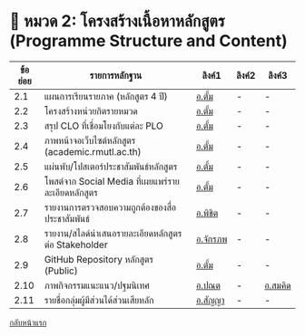 # 📘 หมวด 2: โครงสร้างเนื้อหาหลักสูตร (Programme Structure and Content)

| ข้อย่อย | รายการหลักฐาน                                         | ลิงค์1     | ลิงค์2 | ลิงค์3     |
|---------|----------------------------------------------------------|--------------------------|--------------------|------------------|
| 2.1   | แผนการเรียนรายภาค (หลักสูตร 4 ปี)                      | [อ.ตั้ม](https://github.com/CPE-RMUTL/.github/blob/main/profile/evidence/1-expected-learning-outcomes/study-plan.md) | -                  | -                |
| 2.2   | โครงสร้างหน่วยกิตรายหมวด                               | [อ.ตั้ม](https://github.com/CPE-RMUTL/.github/blob/main/profile/evidence/1-expected-learning-outcomes/credit-structure.md) | -                  | -                |
| 2.3   | สรุป CLO ที่เชื่อมโยงกับแต่ละ PLO                       | [อ.ตั้ม](https://github.com/CPE-RMUTL/.github/blob/main/profile/evidence/1-expected-learning-outcomes/CLO-PLO-LinkSummary.md) | -                  | -                |
| 2.4   | ภาพหน้าจอเว็บไซต์หลักสูตร (academic.rmutl.ac.th)       | [อ.ตั้ม](https://academic.rmutl.ac.th/) | -                  | -                |
| 2.5   | แผ่นพับ/โปสเตอร์ประชาสัมพันธ์หลักสูตร                 | [อ.ตั้ม](https://www.facebook.com/photo/?fbid=956397236289573&set=a.534110278518273) | -                  | -                |
| 2.6   | โพสต์จาก Social Media ที่เผยแพร่รายละเอียดหลักสูตร    | [อ.ตั้ม](https://www.facebook.com/photo/?fbid=956397236289573&set=a.534110278518273) | -                  | -                |
| 2.7   | รายงานการตรวจสอบความถูกต้องของสื่อประชาสัมพันธ์     | [อ.พิชิต](https://cpe.rmutl.ac.th/) | -                  | -                |
| 2.8   | รายงาน/สไลด์นำเสนอรายละเอียดหลักสูตรต่อ Stakeholder   | [อ.จักรภพ](https://drive.google.com/file/d/1rgL3zb0COj1-xX9rnG_8zGKcmm1vwOeY/view?usp=share_link) | -                  | -                |
| 2.9   | GitHub Repository หลักสูตร (Public)                     | [อ.ตั้ม](https://github.com/CPE-RMUTL) | -                  | -                |
| 2.10   | ภาพกิจกรรมแนะแนว/ปฐมนิเทศ                             | [อ.ปณต](https://drive.google.com/drive/folders/1OmyYUVZ2w2R0TsBiN-fGCRXboT_BrTyY?usp=drive_link) | -                  | [อ.สมคิด](https://livermutlac.sharepoint.com/:f:/s/teams-CPETCRMUTLTak-/EjwgJBJHHphOsiMSLjeF-0kB1RIVSisigPPzMPgx7Lj_pA?e=gS0L8y) |
| 2.11   | รายชื่อกลุ่มผู้มีส่วนได้ส่วนเสียหลัก                    | [อ.สัญญา](#)             | -                  | -                |


[กลับหน้าแรก](https://github.com/CPE-RMUTL/.github/blob/main/profile/README.md)
